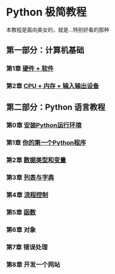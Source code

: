 # Python 极简教程

本教程是面向美女的，就是...特别好看的那种

## 第一部分：计算机基础
### 第1章 [硬件 + 软件](https://github.com/tongzhg/Python/blob/master/lessons/part1/1.md)
### 第2章 [CPU + 内存 + 输入输出设备](https://github.com/tongzhg/Python/blob/master/lessons/part1/2.md)
## 第二部分：Python 语言教程
### 第0章 [安装Python运行环境](https://github.com/tongzhg/Python/blob/master/lessons/part2/0.md)
### 第1章 [你的第一个Python程序](https://github.com/tongzhg/Python/blob/master/lessons/part2/1.md)
### 第2章 [数据类型和变量](https://github.com/tongzhg/Python/blob/master/lessons/part2/2.md)
### 第3章 [列表与字典](https://github.com/tongzhg/Python/blob/master/lessons/part2/3.md)
### 第4章 [流程控制](https://github.com/tongzhg/Python/blob/master/lessons/part2/4.md)
### 第5章 [函数](https://github.com/tongzhg/Python/blob/master/lessons/part2/5.md)
### 第6章 对象
### 第7章 错误处理
### 第8章 开发一个网站
